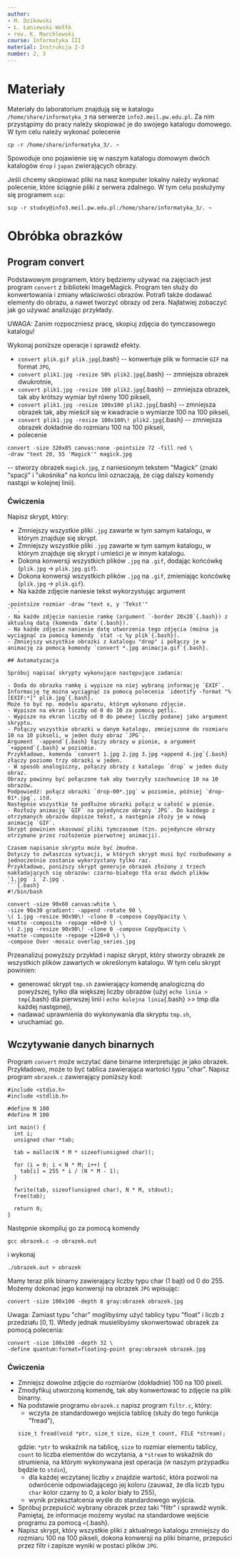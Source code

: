 ```yaml
---
author:
- M. Dzikowski
- Ł. Łaniewski-Wołłk
- rev. K. Marchlewski
course: Informatyka III
material: Instrukcja 2-3
number: 2, 3
---
```


# Materiały

Materiały do laboratorium znajdują się w katalogu `/home/share/informatyka_3` na serwerze `info3.meil.pw.edu.pl`.
Za nim przystąpimy do pracy należy skopiować je do swojego katalogu domowego.
W tym celu należy wykonać polecenie
```{.bash}
cp -r /home/share/informatyka_3/. ~
```
Spowoduje ono pojawienie się w naszym katalogu domowym dwóch katalogów `drop` i `japan` zwierających obrazy.

Jeśli chcemy skopiować pliki na nasz komputer lokalny należy wykonać polecenie, które ściągnie pliki z serwera zdalnego.
W tym celu posłużymy się programem `scp`:
```{.bash}
scp -r studxy@info3.meil.pw.edu.pl:/home/share/informatyka_3/. ~
```

# Obróbka obrazków

## Program convert

Podstawowym programem, który będziemy używać na zajęciach jest program `convert` z biblioteki ImageMagick.
Program ten służy do konwertowania i zmiany właściwości obrazów.
Potrafi także dodawać elementy do obrazu, a nawet tworzyć obrazy od zera.
Najłatwiej zobaczyć jak go używać analizując przykłady.

UWAGA: Zanim rozpoczniesz pracę, skopiuj zdjęcia do tymczasowego katalogu!

Wykonaj poniższe operacje i sprawdź efekty.

- `convert plik.gif plik.jpg`{.bash} -- konwertuje plik w formacie `GIF` na format `JPG`,
- `convert plik1.jpg -resize 50% plik2.jpg`{.bash} -- zmniejsza obrazek dwukrotnie,
- `convert plik1.jpg -resize 100 plik2.jpg`{.bash} -- zmniejsza obrazek, tak aby krótszy wymiar był równy 100 pikseli,
- `convert plik1.jpg -resize 100x100 plik2.jpg`{.bash} -- zmniejsza obrazek tak, aby mieścił się w kwadracie o wymiarze 100 na 100 pikseli,
- `convert plik1.jpg -resize 100x100\! plik2.jpg`{.bash} -- zmniejsza obrazek dokładnie do rozmiaru 100 na 100 pikseli,
- polecenie
```{.bash}
convert -size 320x85 canvas:none -pointsize 72 -fill red \
-draw "text 20, 55 'Magick'" magick.jpg
```
-- stworzy obrazek `magick.jpg`, z naniesionym tekstem "Magick" (znaki "spacji" i "ukośnika" na końcu linii oznaczają, że ciąg dalszy komendy nastąpi w kolejnej linii).

### Ćwiczenia

Napisz skrypt, który:

- Zmniejszy wszystkie pliki `.jpg` zawarte w tym samym katalogu, w którym znajduje się skrypt.
- Zmniejszy wszystkie pliki `.jpg` zawarte w tym samym katalogu, w którym znajduje się skrypt i umieści je w innym katalogu.
- Dokona konwersji wszystkich plików `.jpg` na `.gif`, dodając końcówkę (`plik.jpg` -> `plik.jpg.gif`).
- Dokona konwersji wszystkich plików `.jpg` na `.gif`, zmieniając końcówkę (`plik.jpg` -> `plik.gif`).
- Na każde zdjęcie naniesie tekst wykorzystując argument
```{.bash}
-pointsize rozmiar -draw "text x, y 'Tekst'"
```.
- Na każde zdjęcie naniesie ramkę (argument `-border 20x20`{.bash}) z aktualną datą (komenda `date`{.bash}).
- Na każde zdjęcie naniesie datę utworzenia tego zdjęcia (można ją wyciągnąć za pomocą komendy `stat -c %y plik`{.bash}).
- Zmniejszy wszystkie obrazki z katalogu "drop" i połączy je w animację za pomocą komendy `convert *.jpg animacja.gif`{.bash}.

## Automatyzacja

Spróbuj napisać skrypty wykonujące następujące zadania:

- Doda do obrazka ramkę i wypisze na niej wybraną informację `EXIF`.
Informację tę można wyciągnąć za pomocą polecenia `identify -format "%[EXIF:*]" plik.jpg`{.bash}.
Może to być np. modelu aparatu, którym wykonano zdjęcie.
- Wypisze na ekran liczby od 0 do 10 za pomocą pętli.
- Wypisze na ekran liczby od 0 do pewnej liczby podanej jako argument skryptu.
- Połączy wszystkie obrazki w danym katalogu, zmniejszone do rozmiaru 10 na 10 pikseli, w jeden duży obraz `JPG`.
Argument `-append`{.bash} łączy obrazy w pionie, a argument `+append`{.bash} w poziomie.
Przykładowo, komenda `convert 1.jpg 2.jpg 3.jpg +append 4.jpg`{.bash} złączy poziomo trzy obrazki w jeden. 
- W sposób analogiczny, połączy obrazy z katalogu `drop` w jeden duży obraz.
Obrazy powinny być połączone tak aby tworzyły szachownicę 10 na 10 obrazów.
Podpowiedź: połącz obrazki `drop-00*.jpg` w poziomie, później `drop-01*.jpg`, itd.
Następnie wszystkie te podłużne obrazki połącz w całość w pionie.
- Rozłoży animację `GIF` na pojedyncze obrazy `JPG`. Do każdego z otrzymanych obrazów dopisze tekst, a następnie złoży je w nową animację `GIF`.
Skrypt powinien skasować pliki tymczasowe (tzn. pojedyncze obrazy otrzymane przez rozłożenie pierwotnej animacji).

Czasem napisanie skryptu może być żmudne.
Dotyczy to zwłaszcza sytuacji, w których skrypt musi być rozbudowany a jednocześnie zostanie wykorzystany tylko raz.
Przykładowo, poniższy skrypt generuje obrazek złożony z trzech nakładających się obrazów: czarno-białego tła oraz dwóch plików `1.jpg` i `2.jpg`.
```{.bash}
#!/bin/bash

convert -size 90x60 canvas:white \
-size 90x30 gradient: -append -rotate 90 \
\( 1.jpg -resize 90x90\! -clone 0 -compose CopyOpacity \
+matte -composite -repage +60+0 \) \
\( 2.jpg -resize 90x90\! -clone 0 -compose CopyOpacity \
+matte -composite -repage +120+0 \) \
-compose Over -mosaic overlap_series.jpg
```

Przeanalizuj powyższy przykład i napisz skrypt, który stworzy obrazek ze wszystkich plików zawartych w określonym katalogu.
W tym celu skrypt powinien:

- generować skrypt `tmp.sh` zawierający komendę analogiczną do powyższej, tylko dla większej liczby obrazów (użyj `echo linia > tmp`{.bash} dla pierwszej linii i `echo kolejna linia`{.bash} >> tmp dla każdej następnej),
- nadawać uprawnienia do wykonywania dla skryptu `tmp.sh`,
- uruchamiać go.

## Wczytywanie danych binarnych

Program `convert` może wczytać dane binarne interpretując je jako obrazek.
Przykładowo, może to być tablica zawierająca wartości typu "char".
Napisz program `obrazek.c` zawierający poniższy kod:
```{.C}
#include <stdio.h>
#include <stdlib.h>

#define N 100
#define M 100

int main() {
  int i;
  unsigned char *tab;
  
  tab = malloc(N * M * sizeof(unsigned char));
  
  for (i = 0; i < N * M; i++) {
    tab[i] = 255 * i / (N * M - 1);
  }

  fwrite(tab, sizeof(unsigned char), N * M, stdout);
  free(tab);

  return 0;
}
```

Następnie skompiluj go za pomocą komendy
```{.bash}
gcc obrazek.c -o obrazek.out
```
i wykonaj
```{.bash}
./obrazek.out > obrazek
```
Mamy teraz plik binarny zawierający liczby typu char (1 bajt) od 0 do 255.
Możemy dokonać jego konwersji na obrazek `JPG` wpisując:
```{.bash}
convert -size 100x100 -depth 8 gray:obrazek obrazek.jpg
```
Uwaga: Zamiast typu "char" moglibyśmy użyć tablicy typu "float" i liczb z przedziału $[0, 1]$.
Wtedy jednak musielibyśmy skonwertować obrazek za pomocą polecenia:
```{.bash}
convert -size 100x100 -depth 32 \
-define quantum:format=floating-point gray:obrazek obrazek.jpg
```

### Ćwiczenia

- Zmniejsz dowolne zdjęcie do rozmiarów (dokładnie) 100 na 100 pixeli.
- Zmodyfikuj utworzoną komendę, tak aby konwertować to zdjęcie na plik binarny.
- Na podstawie programu `obrazek.c` napisz program `filtr.c`, który:
    - wczyta ze standardowego wejścia tablicę (służy do tego funkcja "fread"),
    ```{.C}
    size_t fread(void *ptr, size_t size, size_t count, FILE *stream);
    ```
    gdzie: `*ptr` to wskaźnik na tablicę, `size` to rozmiar elementu tablicy, `count` to liczba elementów do wczytania, a `*stream` to wskaźnik do strumienia, na którym wykonywana jest operacja (w naszym przypadku będzie to `stdin`),
    - dla każdej wczytanej liczby `x` znajdzie wartość, która pozwoli na odwrócenie odpowiadającego jej koloru (zauważ, że dla liczb typu `char` kolor czarny to 0, a kolor biały to 255),
    - wynik przekształcenia wyśle do standardowego wyjścia.
- Spróbuj przepuścić wybrany obrazek przez taki "filtr" i sprawdź wynik.
  Pamiętaj, że informacje możemy wysłać na standardowe wejście programu za pomocą `<`{.bash}. 
- Napisz skrypt, który wszystkie pliki z aktualnego katalogu zmniejszy do rozmiaru 100 na 100 pikseli, dokona konwersji na pliki binarne, przepuści przez filtr i zapisze wyniki w postaci plików `JPG`.
